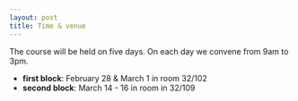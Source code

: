 ```yaml
---
layout: post
title: Time & venue
---
```


The course will be held on five days. On each day we convene from 9am to 3pm.

- **first block**: February 28 & March 1 in room 32/102
- **second block**: March 14 - 16 in room in 32/109

